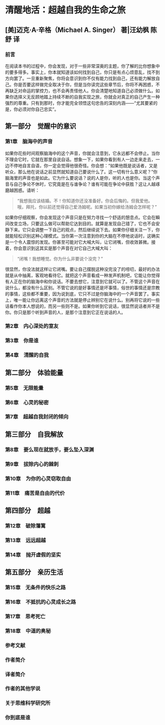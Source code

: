 # 清醒地活：超越自我的生命之旅

## [美]迈克·A·辛格（Michael A. Singer） 著|汪幼枫 陈舒 译

### 前言

在阅读本书的过程中，你会发现，对于一些非常深奥的主题，你了解的比你想象中的要多得多。事实上，你本就知道该如何找到自己，你只是有点心烦意乱，找不到方向罢了。一旦重新聚焦，你将会意识到你不仅有能力找到自己，还有能力解放自己。你是否要这样做完全取决于你，但是当你读完这些章节后，你将不再困惑，不再缺乏对命运的掌控力，也不会再责怪他人。你会清楚地知道自己必须做什么。如果你选择义无反顾地踏上持续不断的自我实现之旅，你就会对真正的自己产生一种强烈的尊重。只有到那时，你才能完全领悟这句忠告的深刻内涵——“尤其要紧的是，你必须对你自己忠实”。

## 第一部分　觉醒中的意识

### 第1章　脑海中的声音

如果你花些时间观察脑海中的这个声音，你就会注意到，它永远都不会停止。当你不理会它时，它就在那里自说自话。想象一下，如果你看到有人一边走来走去，一边不停地自言自语，你一定会觉得他很奇怪。你会想：“如果他既是说话者，又是听众，那么他在说话之前显然就知道自己要说什么了。这一切有什么意义呢？”你脑海里的声音也是如此。它为什么要说话？说的人是你，听的人也是你。当这个声音与自己争论不休时，它究竟是在与谁争论？谁有可能在争论中获胜？这让人越琢磨越困惑。请听：

>“我想我应该结婚。不！你知道你还没准备好。你会后悔的。但我爱他。哦，拜托，你以前还觉得自己爱汤姆呢。如果当初你嫁给汤姆会怎样呢？”

如果你仔细观察，你会发现这个声音只是在努力寻找一个舒适的憩息点。它会在瞬间改变立场，只要这么做可以帮助它达到目的。就算是发现自己错了，它也不会安静下来。它只会调整一下自己的观点，然后继续说下去。如果你仔细关注一下，你就能轻松识别这种心理模式。当你第一次注意到你的大脑在不停地说话时，这确实是一个令人震惊的发现。你甚至可能对它大喊大叫，让它闭嘴，但收效甚微。接着，你会意识到这其实是那个声音在对它自己大喊大叫：

>“闭嘴！我想睡觉。你为什么非要说个没完？”

很显然，你没法就这样让它闭嘴。要让自己摆脱这种没完没了的唠叨，最好的办法就是从中抽离，客观地看待它。就把这个声音看成一种发声机制吧，它能让你觉得有人正在你的脑海中和你说话。不要去想它，注意到它就可以了。不管这个声音在说什么，都没有什么区别。不管它说的是好事情还是坏事情，俗世的事情还是宗教的事情，这些都不重要，因为说到底，它只不过是你脑海中的一个声音罢了。事实上，唯一能让你远离这个声音的方法就是停止辨别它在说什么。别再将它说的一些话看作你本人想说的，而另一些则不是。如果你听到它说话，很显然说话者并不是你。你只是那个听到声音的人，是那个注意到它正在说话的人。



### 第2章　内心深处的室友



### 第3章　你是谁



### 第4章　清醒的自我



## 第二部分　体验能量



### 第5章　无限能量



### 第6章　心灵的秘密



### 第7章　超越自我封闭的倾向



## 第三部分　自我解放



### 第8章　要么现在就放手，要么坠入深渊



### 第9章　拔除内心的棘刺



### 第10章　为你的心灵窃取自由



### 第11章　痛苦是自由的代价



## 第四部分　超越



### 第12章　破除藩篱



### 第13章　远远超越



### 第14章　抛开虚假的坚实



## 第五部分　亲历生活



### 第15章　无条件的快乐之路



### 第16章　不抵抗的心灵成长之路



### 第17章　思考死亡



### 第18章　中道的奥秘



### 参考文献



### 作者简介



### 译者简介



### 作者的其他学说



### 关于思维科学研究所



### 你到底是谁


